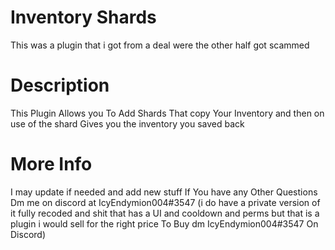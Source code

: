 # Inventory Shards
This was a plugin that i got from a deal were the other half got scammed

# Description 

This Plugin Allows you To Add Shards That copy Your Inventory and then on use of the shard Gives you the inventory you saved back

# More Info

I may update if needed and add new stuff
If You have any Other Questions Dm me on discord at IcyEndymion004#3547
(i do have a private version of it fully recoded and shit that has a UI and cooldown and perms but that is a plugin i would sell for the right price To Buy dm IcyEndymion004#3547 On Discord)
